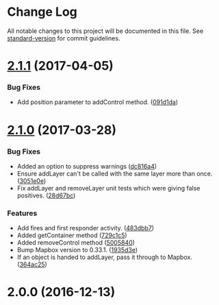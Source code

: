 # Change Log

All notable changes to this project will be documented in this file. See [standard-version](https://github.com/conventional-changelog/standard-version) for commit guidelines.

<a name="2.1.1"></a>
# [2.1.1](https://github.com/airmap/js-map-sdk/compare/v2.1.0...v2.1.1) (2017-04-05)


### Bug Fixes

* Add position parameter to addControl method. ([091d1da](https://github.com/airmap/js-map-sdk/commit/091d1da))



<a name="2.1.0"></a>
# [2.1.0](https://github.com/airmap/js-map-sdk/compare/v2.0.0...v2.1.0) (2017-03-28)


### Bug Fixes

* Added an option to suppress warnings ([dc816a4](https://github.com/airmap/js-map-sdk/commit/dc816a4))
* Ensure addLayer can't be called with the same layer more than once. ([3051e0e](https://github.com/airmap/js-map-sdk/commit/3051e0e))
* Fix addLayer and removeLayer unit tests which were giving false positives. ([28d67bc](https://github.com/airmap/js-map-sdk/commit/28d67bc))


### Features

* Add fires and first responder activity. ([483dbb7](https://github.com/airmap/js-map-sdk/commit/483dbb7))
* Added getContainer method ([729c1c5](https://github.com/airmap/js-map-sdk/commit/729c1c5))
* Added removeControl method ([5005840](https://github.com/airmap/js-map-sdk/commit/5005840))
* Bump Mapbox version to 0.33.1. ([1935d3e](https://github.com/airmap/js-map-sdk/commit/1935d3e))
* If an object is handed to addLayer, pass it through to Mapbox. ([364ac25](https://github.com/airmap/js-map-sdk/commit/364ac25))



<a name="2.0.0"></a>
# 2.0.0 (2016-12-13)
